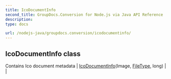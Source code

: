 ```yaml
---
title: IcoDocumentInfo
second_title: GroupDocs.Conversion for Node.js via Java API Reference
description: 
type: docs

url: /nodejs-java/groupdocs.conversion/icodocumentinfo/
---
```


## IcoDocumentInfo class
Contains Ico document metadata
| [IcoDocumentInfo](icodocumentinfo)(Image, [FileType](../filetype), long) |  |
